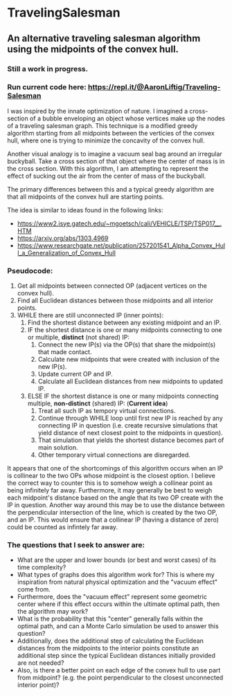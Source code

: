 # TravelingSalesman
## An alternative traveling salesman algorithm using the midpoints of the convex hull.
### Still a work in progress.
### Run current code here: https://repl.it/@AaronLiftig/Traveling-Salesman

I was inspired by the innate optimization of nature. I imagined a cross-section of a bubble enveloping an object whose vertices make up the nodes of a traveling salesman graph. This technique is a modified greedy algorithm starting from all midpoints between the verticies of the convex hull, where one is trying to minimize the concavity of the convex hull.

Another visual analogy is to imagine a vacuum seal bag around an irregular buckyball. Take a cross section of that object where the center of mass is in the cross section. With this algorithm, I am attempting to represent the effect of sucking out the air from the center of mass of the buckyball.
   
The primary differences between this and a typical greedy algorithm are that all midpoints of the convex hull are starting points.

The idea is similar to ideas found in the following links:
- https://www2.isye.gatech.edu/~mgoetsch/cali/VEHICLE/TSP/TSP017__.HTM
- https://arxiv.org/abs/1303.4969
- https://www.researchgate.net/publication/257201541_Alpha_Convex_Hull_a_Generalization_of_Convex_Hull
 
### Pseudocode:
1. Get all midpoints between connected OP (adjacent vertices on the convex hull).
2. Find all Euclidean distances between those midpoints and all interior points.
3. WHILE there are still unconnected IP (inner points):
   1. Find the shortest distance between any existing midpoint and an IP.
   2. IF the shortest distance is one or many midpoints connecting to one or multiple, **distinct** (not shared) IP:
      1. Connect the new IP(s) via the OP(s) that share the midpoint(s) that made contact.
      2. Calculate new midpoints that were created with inclusion of the new IP(s).
      3. Update current OP and IP.
      4. Calculate all Euclidean distances from new midpoints to updated IP.
   1. ELSE IF the shortest distance is one or many midpoints connecting multiple, **non-distinct** (shared) IP:
(**Current idea**)
      1. Treat all such IP as tempory virtual connections.
      2. Continue through WHILE loop until first new IP is reached by any connecting IP in question (i.e. create recursive simulations that yield distance of next closest point to the midpoints in question).
      3. That simulation that yields the shortest distance becomes part of main solution.
      4. Other temporary virtual connections are disregarded.


It appears that one of the shortcomings of this algorithm occurs when an IP is collinear to the two OPs whose midpoint is the closest option. I believe the correct way to counter this is to somehow weigh a collinear point as being infinitely far away. 
Furthermore, it may generally be best to weigh each midpoint's distance based on the angle that its two OP create with the IP in question. 
Another way around this may be to use the distance between the perpendicular intersection of the line, which is created by the two OP, and an IP. This would ensure that a collinear IP (having a distance of zero) could be counted as infintely far away.

### The questions that I seek to answer are:
- What are the upper and lower bounds (or best and worst cases) of its time complexity?
- What types of graphs does this algorithm work for? This is where my inspiration from natural physical optimization and the \"vacuum effect\" come from.
- Furthermore, does the \"vacuum effect\" represent some geometric center where if this effect occurs within the ultimate optimal path, then the algorithm may work?
- What is the probability that this \"center\" generally falls within the optimal path, and can a Monte Carlo simulation be used to answer this question?
- Additionally, does the additional step of calculating the Euclidean distances from the midpoints to the interior points constitute an additional step since the typical Euclidean distances initially provided are not needed?
- Also, is there a better point on each edge of the convex hull to use part from midpoint? (e.g. the point perpendicular to the closest unconnected interior point)? 
